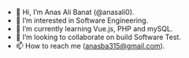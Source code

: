 - 👋 Hi, I’m Anas Ali Banat (@anasali0).
- 👀 I’m interested in Software Engineering.
- 🌱 I’m currently learning Vue.js, PHP and mySQL.
- 💞️ I’m looking to collaborate on build Software Test.
- 📫 How to reach me (anasba315@gmail.com).

<!---
anasali0/anasali0 is a ✨ special ✨ repository because its `README.md` (this file) appears on your GitHub profile.
You can click the Preview link to take a look at your changes.
--->
